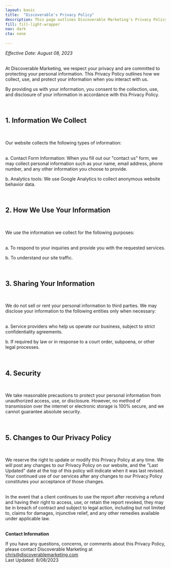 ```yaml
---
layout: basic
title:  "Discoverable's Privacy Policy"
description: This page outlines Discoverable Marketing's Privacy Policy.
fill: fill-light-wrapper
nav: dark
cta: none
  
---
```


<div class="text-center"><i>Effective Date: August 08, 2023</i></div><br>

At Discoverable Marketing, we respect your privacy and are committed to protecting your personal information. This Privacy Policy outlines how we collect, use, and protect your information when you interact with us.

By providing us with your information, you consent to the collection, use, and disclosure of your information in accordance with this Privacy Policy.<br>

<br><h2>1. Information We Collect</h2><br>

Our website collects the following types of information:<br><br>

a. Contact Form Information: When you fill out our "contact us" form, we may collect personal information such as your name, email address, phone number, and any other information you choose to provide.<br>

b. Analytics tools: We use Google Analytics to collect anonymous website behavior data.<br>

<br><h2>2. How We Use Your Information</h2><br>

We use the information we collect for the following purposes:<br><br>

a. To respond to your inquiries and provide you with the requested services.<br>

b. To understand our site traffic.<br>

<br><h2>3. Sharing Your Information</h2><br>

We do not sell or rent your personal information to third parties. We may disclose your information to the following entities only when necessary:<br><br>

a. Service providers who help us operate our business, subject to strict confidentiality agreements.<br>

b. If required by law or in response to a court order, subpoena, or other legal processes.<br>

<br><h2>4. Security</h2><br>

We take reasonable precautions to protect your personal information from unauthorized access, use, or disclosure. However, no method of transmission over the internet or electronic storage is 100% secure, and we cannot guarantee absolute security.<br>

<br><h2>5. Changes to Our Privacy Policy</h2><br>

We reserve the right to update or modify this Privacy Policy at any time. We will post any changes to our Privacy Policy on our website, and the "Last Updated" date at the top of this policy will indicate when it was last revised. Your continued use of our services after any changes to our Privacy Policy constitutes your acceptance of those changes.<br><br>

In the event that a client continues to use the report after receiving a refund and having their right to access, use, or retain the report revoked, they may be in breach of contract and subject to legal action, including but not limited to, claims for damages, injunctive relief, and any other remedies available under applicable law.<br><br>

<b>Contact Information</b><br>

If you have any questions, concerns, or comments about this Privacy Policy, please contact Discoverable Marketing at chris@discoverablemarketing.com
<br>
Last Updated: 8/08/2023